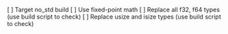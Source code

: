 [ ] Target no_std build
[ ] Use fixed-point math
[ ] Replace all f32, f64 types (use build script to check)
[ ] Replace usize and isize types (use build script to check)